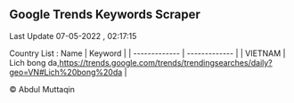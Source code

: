 

## Google Trends Keywords Scraper 
 
Last Update 07-05-2022 , 02:17:15

Country List :
 Name  | Keyword |
| ------------- | ------------- |
| VIETNAM | Lich bong da,https://trends.google.com/trends/trendingsearches/daily?geo=VN#Lich%20bong%20da |



© Abdul Muttaqin 
